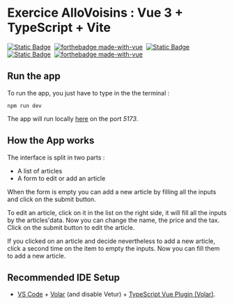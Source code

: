 # Exercice AlloVoisins : Vue 3 + TypeScript + Vite

[![Static Badge](https://img.shields.io/badge/Vue%203-4FC08D?style=for-the-badge&logo=vuedotjs&logoColor=white)](https://vuejs.org/)&nbsp;
[![forthebadge made-with-vue](https://img.shields.io/badge/TypeScript-007ACC?style=for-the-badge&logo=typescript&logoColor=white)](https://www.typescriptlang.org/)&nbsp;
[![Static Badge](https://img.shields.io/badge/Vite-646CFF?style=for-the-badge&logo=vite&logoColor=white)](https://vitejs.dev/)&nbsp;
[![Static Badge](https://img.shields.io/badge/Pinia-ffd859?style=for-the-badge&logoColor=white)](https://pinia.vuejs.org/)&nbsp;
[![forthebadge made-with-vue](https://img.shields.io/badge/Sass-CC6699?style=for-the-badge&logo=sass&logoColor=white)](https://sass-lang.com/)

## Run the app

To run the app, you just have to type in the the terminal :

`npm run dev`

The app will run locally [here](http://localhost:5173) on the port _5173_.

## How the App works

The interface is split in two parts :

- A list of articles
- A form to edit or add an article

When the form is empty you can add a new article by filling all the inputs and click on the submit button.

To edit an article, click on it in the list on the right side, it will fill all the inputs by the articles'data. Now you can change the name, the price and the tax. Click on the submit button to edit the article.

If you clicked on an article and decide nevertheless to add a new article, click a second time on the item to empty the inputs. Now you can fill them to add a new article.

## Recommended IDE Setup

- [VS Code](https://code.visualstudio.com/) + [Volar](https://marketplace.visualstudio.com/items?itemName=Vue.volar) (and disable Vetur) + [TypeScript Vue Plugin (Volar)](https://marketplace.visualstudio.com/items?itemName=Vue.vscode-typescript-vue-plugin).
